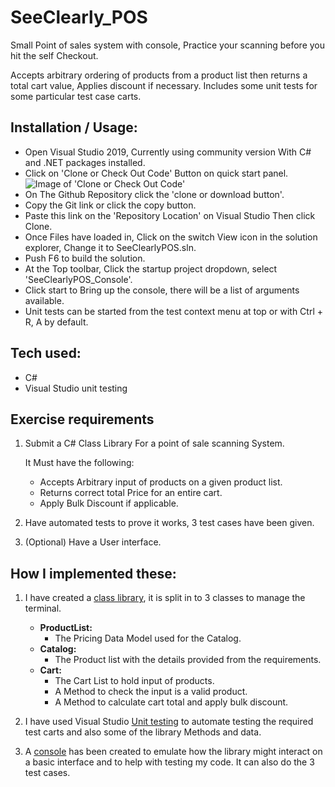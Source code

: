 # SeeClearly_POS

Small Point of sales system with console, Practice your scanning before you hit the self Checkout.

Accepts arbitrary ordering of products from a product list then returns a total cart value, Applies discount if necessary.
Includes some unit tests for some particular test case carts. 

## Installation / Usage:
- Open Visual Studio 2019, Currently using community version With C# and .NET packages installed.
- Click on 'Clone or Check Out Code' Button on quick start panel.
![Image of 'Clone or Check Out Code'](http://pubdocs.garbage.geek.nz/CloneButton.PNG)
- On The Github Repository click the 'clone or download button'.
- Copy the Git link or click the copy button.
- Paste this link on the 'Repository Location' on Visual Studio Then click Clone.
- Once Files have loaded in, Click on the switch View icon in the solution explorer, Change it to SeeClearlyPOS.sln.
- Push F6 to build the solution.
- At the Top toolbar, Click the startup project dropdown, select 'SeeClearlyPOS_Console'.
- Click start to Bring up the console, there will be a list of arguments available.
- Unit tests can be started from the test context menu at top or with Ctrl + R, A by default.

## Tech used:
- C#
- Visual Studio unit testing

## Exercise requirements
1. Submit a C# Class Library For a point of sale scanning System.

   It Must have the following:
   
    - Accepts Arbitrary input of products on a given product list.
    - Returns correct total Price for an entire cart.
    - Apply Bulk Discount if applicable.

2. Have automated tests to prove it works, 3 test cases have been given.

3. (Optional) Have a User interface.

## How I implemented these:
1. I have created a [class library](SeeClearlyPOS%20Library/Terminal.cs), it is split in to 3 classes to manage the terminal.

    - **ProductList:** 
      - The Pricing Data Model used for the Catalog.
    - **Catalog:** 
      - The Product list with the details provided from the requirements.
    - **Cart:** 
      - The Cart List to hold input of products. 
      - A Method to check the input is a valid product.
      - A Method to calculate cart total and apply bulk discount.

2. I have used Visual Studio [Unit testing](SeeClearlyPOS_UnitTesting/SeeClearlyLibraryTest.cs) to automate testing the required test carts and also some of the library Methods and data.

3. A [console](SeeClearly_POS/SeeClearlyPOS_Console/TerminalConsole.cs) has been created to emulate how the library might interact on a basic interface and to help with testing my code. It can also do the 3 test cases.
